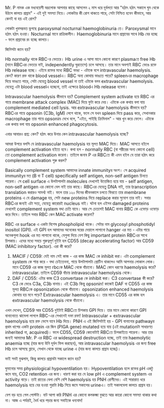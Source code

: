 
 Mr. P নামক এক মধ্যবয়েসী ভদ্রলোক আপনার কাছে আসলেন ২ মাস ধরে দূর্বলতা আর "হঠাৎ হঠাৎ সকালে ঘুম থেকে উঠলে কালচে প্রস্রাব" - এই দুই সমস্যা নিয়ে। লোকটার কী রোগ থাকতে পারে, সেটা নিশ্চিত হবেন কীভাবে, আর কেনই বা হয় এই রোগ?

লোকটা খুবসম্ভবত ভুগছে paroxysmal nocturnal haemoglobinuria তে। Paroxysmal মানে হঠাৎ হঠাৎ হওয়া। Nocturnal মানে রাত্রিকালীন। Haemoglobinuria মানে প্রস্রাবের সাথে Hb বের হচ্ছে - ফলে প্রস্রাবের রং হচ্ছে কালচে। 

জিনিসটা ক্যান হয়?

Hb normally থাকে RBC-র ভেতরে। Hb urine এ আসা মানে  কোনো কারণে plasmaতে free Hb (মানে RBCএর ভেতরে নাই, independently ঘুরতেসে) চলে আসছে। তার মানে অবশ্যই RBC ভেঙে রক্তে Hb release হচ্ছে। এইযে রক্তের মধ্যে RBC ভাঙা - এটাকে বলে intravascular haemolysis. কেন? কারণ রক্ত থাকে blood vesselএ। RBC অন্য কোথায় ভাঙতে পারে? spleenএর macrophage দিয়ে ভাঙতে পারে, সেটা যেহেতু blood vessel না তাই এটাকে বলব extravascular haemolysis. যেহেতু এটা blood vesselএ হচ্ছেনা, তাই এক্ষেত্রে bloodএ Hb release হবেনা। 

Intravascular haemolysis কীভাবে হয়? Complement system activate হয়ে RBC এর গায়ে membrane attack complex (MAC) দিয়ে ফুটা করে দেয়। এটাকে এক কথায় বলা যায় complement mediated cell lysis. আর extravascular haemolysis কীভাবে হয়? RBCএর গায়ে opsonin (C3b, IgM) লেগে থাকে, ফলে সে যখন spleen দিয়ে pass করে, সেখানকার macrophage তার গায়ে opsonin দেখে বলে, "এইত, পাইছি ক্রিমিনাল" - আর খুন করে ফেলে। এটাকে এক কথায় বলা যায় opsonin enhanced phagocytosis.


এবার আবারও প্রশ্ন: কেন? হঠাৎ করে উনার কেন intravascular haemolysis হচ্ছে? 

আমরা উপরে বলসি যে intravascular haemolysis হয় মূলত MAC দিয়ে। MAC আসতে হইলে complement activation হইতে হবে। কথা হল - normally RBC (বা শরীরের অন্য কোনো cell) তো complement activation করেনা। তাইলে জনাব P এর RBCতে কী এমন হইল যে তারা হঠাৎ করে complement activation শুরু করল?

Basically complement system আমাদের innate immunityর অংশ। সে acquired immunityর মত (B বা T cell) specifically self antigen, non-self  antigen চিনতে পারেনা। সে cell surface এ উলটাপালটা molecules দেখলেই উত্তেজিত হয়ে যায় - self antigen, non-self antigen এর কোনো বেল নাই তার কাছে। RBCএর যেহেতু DNA নাই, তার transcription translation করারও সামর্থ্য নাই। ফলে তার ১২০ দিনের জীবনকালে চলতে ফিরতে তার membrane proteins এ যে damage হয়, সেটা new proteins দিয়ে replace করার সুযোগ তার নাই। সবার RBCএর জন্যই এটা সত্য, যেহেতু কারোরই nucleus নাই। ঘটনা হল এইসব damaged proteins দেখলেই complement system বদ্দা চেতি যাবে। আর সে চেতলেই MAC বানায় RBC কে এফোড় ওফোড় করে দিবে। তাইলে সবার RBC কেন MAC activate করেনা?

RBC এর surface এ একটা বিশেষ phospholipid থাকে। সেটার নাম glycosyl phosphotidyl inositol (GPI). এই GPI হল আমাদের অনেকের ঘরের দেয়ালে লাগানো hanger এর মত - এটার গায়ে অনেকগুলা hook এর মত লাগানো থাকে, যেগুলা দিয়ে বেশ কিছু important protein RBCএর সাথে চিপকায়। এদের মধ্যে সবচে গুরুত্বপূর্ণ দুইটা হল CD55 (decay accelerating factor) আর CD59 (MAC inhibitory factor). এরা কী করে?

1. MACIF / CD59: যেই নাম সেই কাজ - এর কাজ MAC কে inhibit করা। এটা complement system কে শান্ত করে - বদ্দা চেইতেননা, গায়ে উলটাপালটা প্রোটিন থাকলেও আমি আপনার লোকাল লোক। মানে CD59 এর কাজ মূলত rbcকে MAC থেকে বাঁচানো। MAC কোন ধরণের haemolysis করে? intravascular. তাইলে CD59 বাঁচায় intravascular haemolysis থেকে।
2. DAF / CD55: এটার কাজ C3 convertase কে inhibit করা। C3 convertase কী করে? C3 কে ভেঙে C3a, C3b বানায়। এই C3b কিন্তু opsonin! কাজেই DAF বা CD55 এর কাজ মূলত RBCকে opsonization থেকে বাঁচানো। opsonization enhanced haemolysis কোথায় হয় মনে পড়ে? Extravascular haemolysis এ। তার মানে CD55 এর কাজ হল extravascular haemolysis থেকে বাঁচানো। 

এখন দেখেন, CD59 আর CD55 দুইটাই RBCতে চিপকায় GPI দিয়ে। তার মানে কোনো কারণে GPI বানানোতে ঝামেলা লাগলে RBC-এর সেখানেই দফা রফা! Intravascular + extravascular haemolysis হয়ে রক্ত ভেসে যাবে Hb দিয়ে। PNH এ এই জিনিসটাই হয় - GPI বানানোর pathwayর প্রথম ধাপের একটা protein এর জিন (PIGA gene) mutated হয়ে যায় (এই mutationটা সাধারণত inherited না, acquired)। ফলে CD55, CD59 কোনোটাই RBCতে চিপকাইতে পারেনা। আর তার জন্যই আমাদের Mr. P এর RBC এর widespread destruction হচ্ছে,  তাই তার haemolytic anaemia হচ্ছে (যার জন্য উনি দূর্বল ফিল করছেন), আর intravascular haemolysis এর জন্য free Hb চলে আসছে ব্লাডে, সেখান থেকে যাচ্ছে urine এ (যার জন্য কালচে প্রস্রাব হচ্ছে)।

ভাই সবই বুঝলাম, কিন্তু কালচে প্রস্রাবটা সকালে ক্যান হয়?

ঘুমানোর সময় physiological hypoventilation হয়। Hypoventilation হলে রক্তের pH একটু কমে যায়, CO2 retention এর জন্য। ধারণা করা হয় যে low pH এ complement system এর activity বাড়ে। তাই রাতের বেলা বেশি বেশি haemolysis হয় PNH রোগীদের। এই সারারাত ধরে haemolysis হয়ে বের হওয়া পুরাটা Hb গিয়ে জমে সকালের urineএ। তাই সকালবেলা কালচে প্রস্রাব হয়।

বেশ বড় হয়ে গেল পোস্টটা। বাট আশা করি PNH এর কোনো কলকব্জা বুঝতে আর কারো কোনো সমস্যা থাকার কথা না। আজ এ পর্যন্তই, ধৈর্য ধরে পড়ার জন্য সবাইকে ধন্যবাদ!